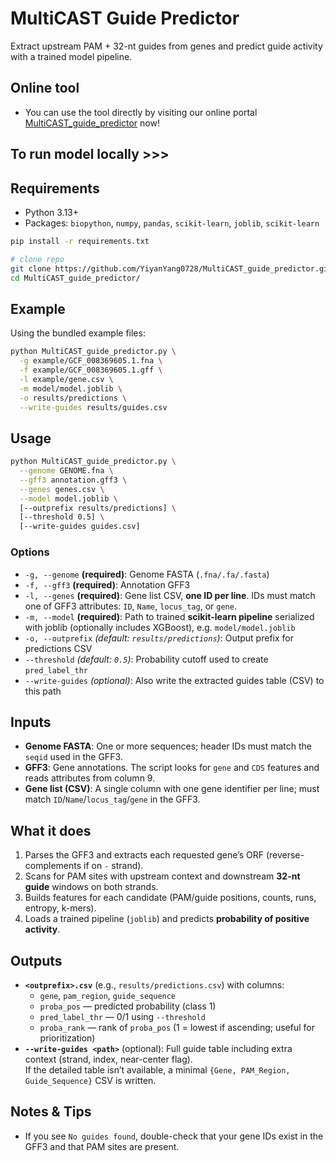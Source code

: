 # MultiCAST Guide Predictor

Extract upstream PAM + 32-nt guides from genes and predict guide activity with a trained model pipeline.

## Online tool
- You can use the tool directly by visiting our online portal [MultiCAST_guide_predictor](https://multicastguidepredictor-v1.streamlit.app/) now!


## To run model locally >>>
## Requirements

- Python 3.13+
- Packages: `biopython`, `numpy`, `pandas`, `scikit-learn`, `joblib`, `scikit-learn`

```bash
pip install -r requirements.txt
```

```bash
# clone repo
git clone https://github.com/YiyanYang0728/MultiCAST_guide_predictor.git
cd MultiCAST_guide_predictor/
```

## Example

Using the bundled example files:

```bash
python MultiCAST_guide_predictor.py \
  -g example/GCF_008369605.1.fna \
  -f example/GCF_008369605.1.gff \
  -l example/gene.csv \
  -m model/model.joblib \
  -o results/predictions \
  --write-guides results/guides.csv
```

## Usage

```bash
python MultiCAST_guide_predictor.py \
  --genome GENOME.fna \
  --gff3 annotation.gff3 \
  --genes genes.csv \
  --model model.joblib \
  [--outprefix results/predictions] \
  [--threshold 0.5] \
  [--write-guides guides.csv]
```

### Options

- `-g, --genome` **(required)**: Genome FASTA (`.fna/.fa/.fasta`)
- `-f, --gff3` **(required)**: Annotation GFF3
- `-l, --genes` **(required)**: Gene list CSV, **one ID per line**. IDs must match one of GFF3 attributes: `ID`, `Name`, `locus_tag`, or `gene`.
- `-m, --model` **(required)**: Path to trained **scikit-learn pipeline** serialized with joblib (optionally includes XGBoost), e.g. `model/model.joblib`
- `-o, --outprefix` *(default: `results/predictions`)*: Output prefix for predictions CSV
- `--threshold` *(default: `0.5`)*: Probability cutoff used to create `pred_label_thr`
- `--write-guides` *(optional)*: Also write the extracted guides table (CSV) to this path

## Inputs

- **Genome FASTA**: One or more sequences; header IDs must match the `seqid` used in the GFF3.
- **GFF3**: Gene annotations. The script looks for `gene` and `CDS` features and reads attributes from column 9.
- **Gene list (CSV)**: A single column with one gene identifier per line; must match `ID`/`Name`/`locus_tag`/`gene` in the GFF3.

## What it does

1. Parses the GFF3 and extracts each requested gene’s ORF (reverse-complements if on `-` strand).
2. Scans for PAM sites with upstream context and downstream **32-nt guide** windows on both strands.
3. Builds features for each candidate (PAM/guide positions, counts, runs, entropy, k-mers).
4. Loads a trained pipeline (`joblib`) and predicts **probability of positive activity**.

## Outputs

- **`<outprefix>.csv`** (e.g., `results/predictions.csv`) with columns:
  - `gene`, `pam_region`, `guide_sequence`
  - `proba_pos` — predicted probability (class 1)
  - `pred_label_thr` — 0/1 using `--threshold`
  - `proba_rank` — rank of `proba_pos` (1 = lowest if ascending; useful for prioritization)
- **`--write-guides <path>`** (optional): Full guide table including extra context (strand, index, near-center flag).  
  If the detailed table isn’t available, a minimal `{Gene, PAM_Region, Guide_Sequence}` CSV is written.

## Notes & Tips

- If you see `No guides found`, double-check that your gene IDs exist in the GFF3 and that PAM sites are present.

